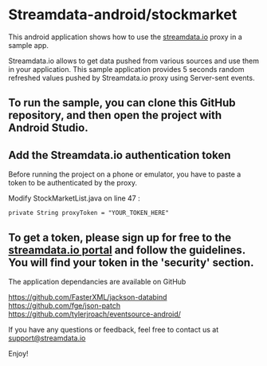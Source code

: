# Streamdata-android/stockmarket
This android application shows how to use the <a href="http://streamdata.io" target="_blank">streamdata.io</a> proxy in a sample app.

Streamdata.io allows to get data pushed from various sources and use them in your application.
This sample application provides 5 seconds random refreshed values pushed by Streamdata.io proxy using Server-sent events.

To run the sample, you can clone this GitHub repository, and then open the project with Android Studio.
-----

## Add the Streamdata.io authentication token

Before running the project on a phone or emulator, you have to paste a token to be authenticated by the proxy.

Modify StockMarketList.java on line 47 :

```
private String proxyToken = "YOUR_TOKEN_HERE"
```

To get a token, please sign up for free to the <a href="https://portal.streamdata.io/" target="_blank">streamdata.io portal</a> and follow the guidelines. You will find your token in the 'security' section.
-----

The application dependancies are available on GitHub

<a href="https://github.com/FasterXML/jackson-databind" target="_blank">https://github.com/FasterXML/jackson-databind</a>
<a href="https://github.com/fge/json-patch" target="_blank">https://github.com/fge/json-patch</a>
<a href="https://github.com/tylerjroach/eventsource-android/" target="_blank">https://github.com/tylerjroach/eventsource-android/</a>


If you have any questions or feedback, feel free to contact us at <a href="mailto://support@streamdata.io">support@streamdata.io</a>

Enjoy!
